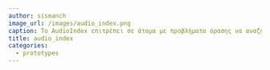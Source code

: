 ```yaml
---
author: sismanch
image_url: /images/audio_index.png
caption: Το AudioIndex επιτρέπει σε άτομα με προβλήματα όρασης να αναζητούν βιβλία μέσα σε μια δημόσια βιβλιοθήκη χωρίς να χρειάζονται καθοδήγηση του προσωπικού. Το σύστημα επιτρέπει στο χρήστη να δείχνει με τη συσκευή που φοράει στο δάκτυλό του, αντικείμενα στο περιβάλλον της βιβλιοθήκης, συνήθως ένα βιβλίο, για να αποκτήσει ηχητική ανατροφοδότηση σχετικά με τη φύση του, συμπεριλαμβανομένου του συγγραφέα, του τίτλου του βιβλίου και μιας περίληψης. 
title: audio_index
categories:
  - prototypes 
---
```

